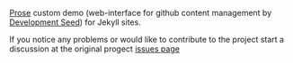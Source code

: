 [Prose](http://prose.io) custom demo (web-interface for github content management by [Development Seed](http://developmentseed.org/)) for Jekyll sites.

If you notice any problems or would like to contribute to the project start a discussion at the original progect [issues page](https://github.com/prose/starter/issues)

